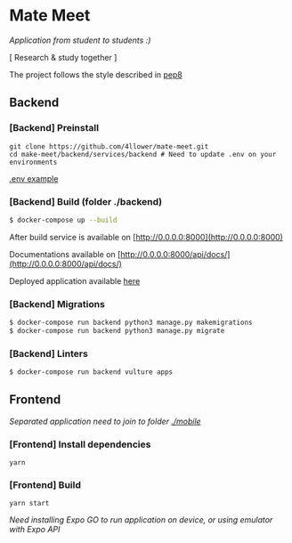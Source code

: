 # Mate Meet

*Application from student to students :)*

[ Research & study together ]

The project follows the style described in [pep8](https://www.python.org/dev/peps/pep-0008/)

## Backend

### [Backend] Preinstall
```
git clone https://github.com/4llower/mate-meet.git
cd make-meet/backend/services/backend # Need to update .env on your environments
```
[.env example](https://github.com/4llower/mate-meet/blob/master/backend/services/backend/.env.example)

### [Backend] Build (folder ./backend)

```bash
$ docker-compose up --build
```

After build service is available on [http://0.0.0.0:8000](http://0.0.0.0:8000)

Documentations available on [http://0.0.0.0:8000/api/docs/](http://0.0.0.0:8000/api/docs/)

Deployed application available [here](http://llower.tech/api/docs/)
### [Backend] Migrations

```bash
$ docker-compose run backend python3 manage.py makemigrations
$ docker-compose run backend python3 manage.py migrate
```

### [Backend] Linters

```bash
$ docker-compose run backend vulture apps
```

## Frontend
*Separated application need to join to folder [./mobile](https://github.com/4llower/mate-meet/tree/master/mobile)*

### [Frontend] Install dependencies
```
yarn
```

### [Frontend] Build
```
yarn start
```
*Need installing Expo GO to run application on device, or using emulator with Expo API*
